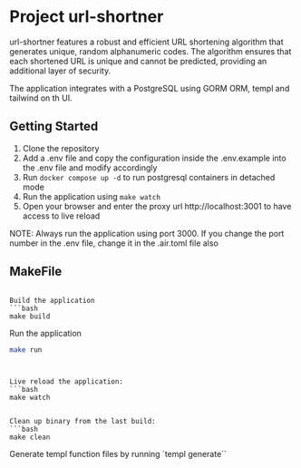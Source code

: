 # Project url-shortner

url-shortner features a robust and efficient URL shortening algorithm that generates unique, random alphanumeric codes. The algorithm ensures that each shortened URL is unique and cannot be predicted, providing an additional layer of security.

The application integrates with a PostgreSQL using GORM ORM, templ and tailwind on th UI.

## Getting Started

1. Clone the repository
2. Add a .env file and copy the configuration inside the .env.example into the .env file and modify accordingly
3. Run `docker compose up -d` to  run postgresql containers in detached mode
3. Run the application using `make watch`
4. Open your browser and enter the proxy url http://localhost:3001 to have access to live reload 


NOTE: Always run the application using port 3000. If you change the port number in the .env file, change it in the .air.toml file also

## MakeFile

```

Build the application
```bash
make build
```

Run the application
```bash
make run
```
```


Live reload the application:
```bash
make watch
```
```

Clean up binary from the last build:
```bash
make clean
```


 Generate templ function files by running `templ generate``